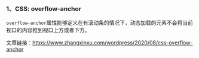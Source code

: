 ### 1、CSS: overflow-anchor

`overflow-anchor`属性能够定义在有滚动条的情况下，动态加载的元素不会将当前视口的内容推到视口上方或者下方。

文章链接：https://www.zhangxinxu.com/wordpress/2020/08/css-overflow-anchor
